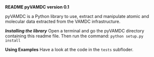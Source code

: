 **README pyVAMDC version 0.1**

pyVAMDC is a Python library to use, extract and manipulate atomic and molecular data extracted from the VAMDC infrastructure. 

***Installing the library***
Open a terminal and go the pyVAMDC directory containing this readme file. 
Then run the command: 
```python setup.py install ```

**Using Examples**
Have a look at the code in the ```tests``` subfloder.